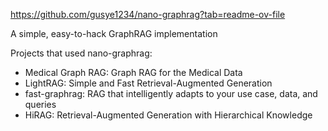 
https://github.com/gusye1234/nano-graphrag?tab=readme-ov-file

A simple, easy-to-hack GraphRAG implementation

Projects that used nano-graphrag: 
- Medical Graph RAG: Graph RAG for the Medical Data
- LightRAG: Simple and Fast Retrieval-Augmented Generation
- fast-graphrag: RAG that intelligently adapts to your use case, data, and queries
- HiRAG: Retrieval-Augmented Generation with Hierarchical Knowledge
